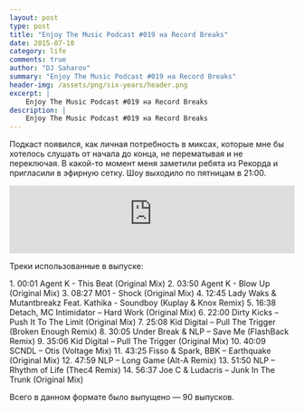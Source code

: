 ```yaml
---
layout: post
type: post
title: "Enjoy The Music Podcast #019 на Record Breaks"
date: 2015-07-10
category: life
comments: true
author: "DJ Saharov"
summary: "Enjoy The Music Podcast #019 на Record Breaks"
header-img: /assets/png/six-years/header.png
excerpt: |
    Enjoy The Music Podcast #019 на Record Breaks
description: |
    Enjoy The Music Podcast #019 на Record Breaks
---
```


<p>
<span class="firstcharacter">П</span>одкаст появился, как личная потребность в миксах, которые мне бы хотелось слушать от начала до конца, не перематывая и не переключая. В какой-то момент меня заметили ребята из Рекорда и пригласили в эфирную сетку. Шоу выходило по пятницам в 21:00.
</p>

<iframe width="100%" height="120" src="https://player-widget.mixcloud.com/widget/iframe/?hide_cover=1&feed=%2Fdjsaharovofficial%2Fenjoy-the-music-podcast-019%2F" frameborder="0" allow="encrypted-media; fullscreen; autoplay; idle-detection; speaker-selection; web-share;" ></iframe>

<p>Треки использованные в выпуске:</p>
1. 00:01 Agent K - This Beat (Original Mix)
2. 03:50 Agent K - Blow Up (Original Mix)
3. 08:27 M01 - Shock (Original Mix)
4. 12:45 Lady Waks & Mutantbreakz Feat. Kathika - Soundboy (Kuplay & Knox Remix)
5. 16:38 Detach, MC Intimidator – Hard Work (Original Mix)
6. 22:00 Dirty Kicks – Push It To The Limit (Original Mix)
7. 25:08 Kid Digital – Pull The Trigger (Broken Enough Remix)
8. 30:05 Under Break & NLP – Save Me (FlashBack Remix)
9. 35:06 Kid Digital – Pull The Trigger (Original Mix)
10. 40:09 SCNDL – Otis (Voltage Mix)
11. 43:25 Fisso & Spark, BBK – Earthquake (Original Mix)
12. 47:59 NLP – Long Game (Alt-A Remix)
13. 51:50 NLP – Rhythm of Life (Thec4 Remix)
14. 56:37 Joe C & Ludacris – Junk In The Trunk (Original Mix)

<p>Всего в данном формате было выпущено &mdash; 90 выпусков.</p>
